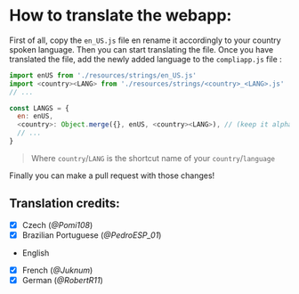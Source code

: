 # How to translate the webapp:

First of all, copy the `en_US.js` file en rename it accordingly to your country spoken language.
Then you can start translating the file. Once you have translated the file, add the newly added language to the `compliapp.js` file :

```js
import enUS from './resources/strings/en_US.js'
import <country><LANG> from './resources/strings/<country>_<LANG>.js'
// ...

const LANGS = {
  en: enUS,
  <country>: Object.merge({}, enUS, <country><LANG>), // (keep it alphabetically ordered please)
  // ...
}

```
> Where `country`/`LANG` is the shortcut name of your `country`/`language`

Finally you can make a pull request with those changes!

## Translation credits:

- [x] Czech (_@Pomi108_)
- [x] Brazilian Portuguese (_@PedroESP\_01_)
- English
- [x] French (_@Juknum_)
- [x] German (_@RobertR11_)